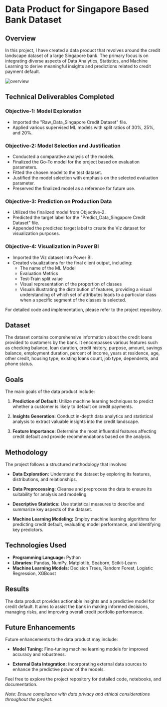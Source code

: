 # Data Product for Singapore Based Bank Dataset

## Overview

In this project, I have created a data product that revolves around the credit landscape dataset of a large Singapore bank. The primary focus is on integrating diverse aspects of Data Analytics, Statistics, and Machine Learning to derive meaningful insights and predictions related to credit payment default.

![overview](DataProductSingaporeBank/01_Overview/overview.png)

## Technical Deliverables Completed

### Objective-1: Model Exploration

- Imported the "Raw_Data_Singapore Credit Dataset" file.
- Applied various supervised ML models with split ratios of 30%, 25%, and 20%.

### Objective-2: Model Selection and Justification

- Conducted a comparative analysis of the models.
- Finalized the Go-To model for the project based on evaluation parameters.
- Fitted the chosen model to the test dataset.
- Justified the model selection with emphasis on the selected evaluation parameter.
- Preserved the finalized model as a reference for future use.

### Objective-3: Prediction on Production Data

- Utilized the finalized model from Objective-2.
- Predicted the target label for the "Predict_Data_Singapore Credit Dataset" file.
- Appended the predicted target label to create the Viz dataset for visualization purposes.

### Objective-4: Visualization in Power BI

- Imported the Viz dataset into Power BI.
- Created visualizations for the final client output, including:
  - The name of the ML Model
  - Evaluation Metrics
  - Test-Train split value
  - Visual representation of the proportion of classes
  - Visuals illustrating the distribution of features, providing a visual understanding of which set of attributes leads to a particular class when a specific segment of the classes is selected.

For detailed code and implementation, please refer to the project repository.


## Dataset

The dataset contains comprehensive information about the credit loans provided to customers by the bank. It encompasses various features such as checking balance, loan duration, credit history, purpose, amount, savings balance, employment duration, percent of income, years at residence, age, other credit, housing type, existing loans count, job type, dependents, and phone status.

## Goals

The main goals of the data product include:

1. **Prediction of Default:** Utilize machine learning techniques to predict whether a customer is likely to default on credit payments.

2. **Insights Generation:** Conduct in-depth data analytics and statistical analysis to extract valuable insights into the credit landscape.

3. **Feature Importance:** Determine the most influential features affecting credit default and provide recommendations based on the analysis.

## Methodology

The project follows a structured methodology that involves:

- **Data Exploration:** Understand the dataset by exploring its features, distributions, and relationships.

- **Data Preprocessing:** Cleanse and preprocess the data to ensure its suitability for analysis and modeling.

- **Descriptive Statistics:** Use statistical measures to describe and summarize key aspects of the dataset.

- **Machine Learning Modeling:** Employ machine learning algorithms for predicting credit default, evaluating model performance, and identifying key predictors.

## Technologies Used

- **Programming Language:** Python
- **Libraries:** Pandas, NumPy, Matplotlib, Seaborn, Scikit-Learn
- **Machine Learning Models:** Decision Trees, Random Forest, Logistic Regression, XGBoost

## Results

The data product provides actionable insights and a predictive model for credit default. It aims to assist the bank in making informed decisions, managing risks, and improving overall credit portfolio performance.

## Future Enhancements

Future enhancements to the data product may include:

- **Model Tuning:** Fine-tuning machine learning models for improved accuracy and robustness.

- **External Data Integration:** Incorporating external data sources to enhance the predictive power of the models.

Feel free to explore the project repository for detailed code, notebooks, and documentation.

*Note: Ensure compliance with data privacy and ethical considerations throughout the project.*
